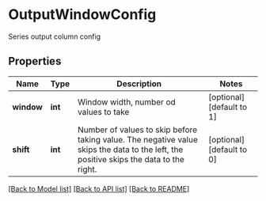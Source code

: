 # OutputWindowConfig

Series output column config
## Properties
Name | Type | Description | Notes
------------ | ------------- | ------------- | -------------
**window** | **int** | Window width, number od values to take | [optional] [default to 1]
**shift** | **int** | Number of values to skip before taking value.  The negative value skips the data to the left, the positive skips the data to the right. | [optional] [default to 0]

[[Back to Model list]](../README.md#documentation-for-models) [[Back to API list]](../README.md#documentation-for-api-endpoints) [[Back to README]](../README.md)


